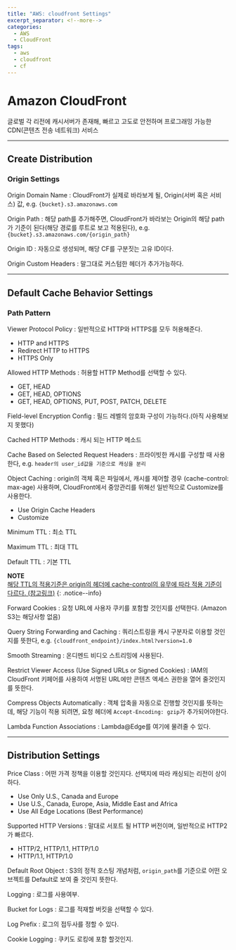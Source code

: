 ```yaml
---
title: "AWS: cloudfront Settings"
excerpt_separator: <!--more-->
categories:
  - AWS
  - CloudFront
tags: 
  - aws
  - cloudfront
  - cf
---
```


# Amazon CloudFront
글로벌 각 리전에 캐시서버가 존재해, 빠르고 고도로 안전하며 프로그래밍 가능한 CDN(콘텐츠 전송 네트워크) 서비스

---

## Create Distribution
### Origin Settings
Origin Domain Name
: CloudFront가 실제로 바라보게 될, Origin(서버 혹은 서비스) 값, e.g. `{bucket}.s3.amazonaws.com`

Origin Path
: 해당 path를 추가해주면, CloudFront가 바라보는 Origin의 해당 path가 기준이 된다(해당 경로를 루트로 보고 적용된다), e.g. `{bucket}.s3.amazonaws.com/{origin_path}`

Origin ID
: 자동으로 생성되며, 해당 CF를 구분짓는 고유 ID이다.

Origin Custom Headers
: 말그대로 커스텀한 헤더가 추가가능하다.
<!--more-->

---
## Default Cache Behavior Settings
### Path Pattern
Viewer Protocol Policy
: 일반적으로 HTTP와 HTTPS를 모두 허용해준다.
- HTTP and HTTPS
- Redirect HTTP to HTTPS
- HTTPS Only

Allowed HTTP Methods
: 허용할 HTTP Method를 선택할 수 있다.
- GET, HEAD
- GET, HEAD, OPTIONS
- GET, HEAD, OPTIONS, PUT, POST, PATCH, DELETE

Field-level Encryption Config
: 필드 레벨의 암호화 구성이 가능하다.(아직 사용해보지 못했다)

Cached HTTP Methods
: 캐시 되는 HTTP 메소드

Cache Based on Selected Request Headers
: 프라이빗한 캐시를 구성할 때 사용한다, e.g. `header의 user_id값을 기준으로 캐싱을 분리`

Object Caching
: origin의 객체 혹은 파일에서, 캐시를 제어할 경우 (cache-control: max-age) 사용하며, CloudFront에서 중앙관리를 위해선 일반적으로 Customize를 사용한다.
- Use Origin Cache Headers
- Customize

Minimum TTL
: 최소 TTL

Maximum TTL
: 최대 TTL

Default TTL
: 기본 TTL

**NOTE** <br/> [해당 TTL의 적용기준은 origin의 헤더에 cache-control의 유무에 따라 적용 기준이 다르다. (참고링크)](https://docs.aws.amazon.com/ko_kr/AmazonCloudFront/latest/DeveloperGuide/Expiration.html)
{: .notice--info}

Forward Cookies
: 요청 URL에 사용자 쿠키를 포함할 것인지를 선택한다. (Amazon S3는 해당사항 없음)

Query String Forwarding and Caching
: 쿼리스트링을 캐시 구분자로 이용할 것인지를 뜻한다, e.g. `{cloudfront_endpoint}/index.html?version=1.0`

Smooth Streaming
: 온디멘드 비디오 스트리밍에 사용된다.

Restrict Viewer Access (Use Signed URLs or Signed Cookies)
: IAM의 CloudFront 키페어를 사용하여 서명된 URL에만 콘텐츠 엑세스 권한을 열어 줄것인지를 뜻한다.

Compress Objects Automatically
: 객체 압축을 자동으로 진행할 것인지를 뜻하는데, 해당 기능이 적용 되려면, 요청 헤더에 `Accept-Encoding: gzip`가 추가되어야한다.

Lambda Function Associations
: Lambda@Edge를 여기에 물려줄 수 있다.

---

## Distribution Settings
Price Class
: 어떤 가격 정책을 이용할 것인지다. 선택지에 따라 캐싱되는 리전이 상이하다.
- Use Only U.S., Canada and Europe
- Use U.S., Canada, Europe, Asia, Middle East and Africa
- Use All Edge Locations (Best Performance)

Supported HTTP Versions
: 말대로 서포트 될 HTTP 버전이며, 일반적으로 HTTP2가 빠르다.
- HTTP/2, HTTP/1.1, HTTP/1.0
- HTTP/1.1, HTTP/1.0

Default Root Object
: S3의 정적 호스팅 개념처럼, `origin_path`를 기준으로 어떤 오브젝트를 Default로 보여 줄 것인지 뜻한다.

Logging
: 로그를 사용여부.

Bucket for Logs
: 로그를 적재할 버킷을 선택할 수 있다.

Log Prefix
: 로그의 접두사를 정할 수 있다.

Cookie Logging
: 쿠키도 로킹에 포함 할것인지.
